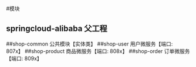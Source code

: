 #模块
## springcloud-alibaba 父工程
##shop-common 公共模块【实体类】
##shop-user 用户微服务【端口: 807x】
##shop-product 商品微服务【端口: 808x】
##shop-order 订单微服务【端口: 809x】
